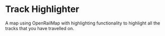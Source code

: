 # Track Highlighter
A map using OpenRailMap with highlighting functionality to highlight all the tracks that you have travelled on.
